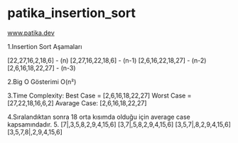 # patika_insertion_sort
www.patika.dev

1.Insertion Sort Aşamaları

[22,27,16,2,18,6] - (n)
[2,27,16,22,18,6] - (n-1)
[2,6,16,22,18,27] - (n-2)
[2,6,16,18,22,27] - (n-3)

2.Big O Gösterimi
 O(n²)

3.Time Complexity: 
Best Case = [2,6,16,18,22,27]
Worst Case = [27,22,18,16,6,2]
Avarage Case: [2,6,16,18,22,27]

4.Sıralandıktan sonra 18 orta kısımda olduğu için average case kapsamındadır.
5.
[7|,3,5,8,2,9,4,15,6]
[3,7|,5,8,2,9,4,15,6]
[3,5,7|,8,2,9,4,15,6]
[3,5,7,8|,2,9,4,15,6]

